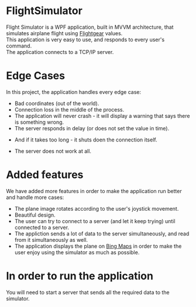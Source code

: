 # FlightSimulator
Flight Simulator is a WPF application, built in MVVM architecture, that simulates airplane flight using [Flightgear](https://www.flightgear.org/) values.<br />
This application is very easy to use, and responds to every user's command.<br />
The application connects to a TCP/IP server.<br />

# Edge Cases
In this project, the application handles every edge case: 
 - Bad coordinates (out of the world).
 - Connection loss in the middle of the process.
 - The application will never crash - it will display a warning that says there is something wrong.
 - The server responds in delay (or does not set the value in time).
  * And if it takes too long - it shuts doen the connection itself.
 - The server does not work at all.
 
 # Added features
 We have added more features in order to make the application run better and handle more cases:
  - The plane image rotates according to the user's joystick movement.
  - Beautiful design.
  - The user can try to connect to a server (and let it keep trying) until connected to a server.
  - The appliction sends a lot of data to the server simultaneously, and read from it simultaneously as well.
  - The application displays the plane on [Bing Maps](https://www.bing.com/maps) in order to make the user enjoy using the simulator as much as possible.
  
  # In order to run the application
  You will need to start a server that sends all the required data to the simulator.
